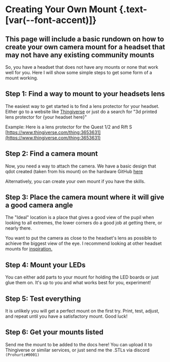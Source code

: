 # Creating Your Own Mount {.text-[var(--font-accent)]}

## This page will include a basic rundown on how to create your own camera mount for a headset that may not have any existing community mounts

So, you have a headset that does not have any mounts or none that work well for you. Here I will show some simple steps to get some form of a mount working.

## Step 1: Find a way to mount to your headsets lens

The easiest way to get started is to find a lens protector for your headset.
Either go to a website like [Thingiverse](https://www.thingiverse.com/) or just do a search for "3d printed lens protector for {your headset here}"

Example: Here is a lens protector for the Quest 1/2 and Rift S [https://www.thingiverse.com/thing:3653631](https://www.thingiverse.com/thing:3653631)

## Step 2: Find a camera mount

Now, you need a way to attach the camera. We have a basic design that qdot created (taken from his mount) on the hardware GitHub [here](https://github.com/RedHawk989/EyeTrackVR-Hardware/blob/main/3d_Printed_Mounts/Basic_Mount_Components/basic_ETVR_camera_mount.stl)

Alternatively, you can create your own mount if you have the skills.

## Step 3: Place the camera mount where it will give a good camera angle

The "Ideal" location is a place that gives a good view of the pupil when looking to all extremes, the lower corners do a good job at getting there, or nearly there.

You want to put the camera as close to the headset's lens as possible to achieve the biggest view of the eye.
I recommend looking at other headset mounts for [inspiration.](https://github.com/RedHawk989/EyeTrackVR-Hardware/tree/main/3d_Printed_Mounts)

## Step 4: Mount your LEDs

You can either add parts to your mount for holding the LED boards or just glue them on. It's up to you and what works best for you, experiment!

## Step 5: Test everything

It is unlikely you will get a perfect mount on the first try. Print, test, adjust, and repeat until you have a satisfactory mount.
Good luck!

## Step 6: Get your mounts listed

Send me the mount to be added to the docs here! You can upload it to Thingiverse or similar services, or just send me the .STLs via discord `(Prohurtz#0001)`
